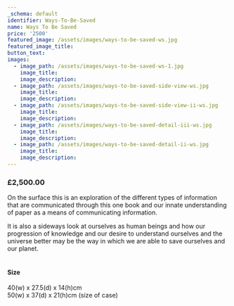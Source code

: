 ```yaml
---
_schema: default
identifier: Ways-To-Be-Saved
name: Ways To Be Saved
price: '2500'
featured_image: /assets/images/ways-to-be-saved-ws.jpg
featured_image_title:
button_text:
images:
  - image_path: /assets/images/ways-to-be-saved-ws-1.jpg
    image_title:
    image_description:
  - image_path: /assets/images/ways-to-be-saved-side-view-ws.jpg
    image_title:
    image_description:
  - image_path: /assets/images/ways-to-be-saved-side-view-ii-ws.jpg
    image_title:
    image_description:
  - image_path: /assets/images/ways-to-be-saved-detail-iii-ws.jpg
    image_title:
    image_description:
  - image_path: /assets/images/ways-to-be-saved-detail-ii-ws.jpg
    image_title:
    image_description:
---
```

### **£2,500.00**

On the surface this is an exploration of the different types of information that are communicated through this one book and our innate understanding of paper as a means of communicating information.

It is also a sideways look at ourselves as human beings and how our progression of knowledge and our desire to understand ourselves and the universe better may be the way in which we are able to save ourselves and our planet.

#### <br>Size

40(w) x 27.5(d) x 14(h)cm<br>50(w) x 37(d) x 21(h)cm (size of case)